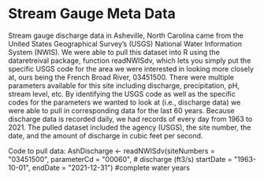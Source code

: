 # Stream Gauge Meta Data

Stream gauge discharge data in Asheville, North Carolina came from the United States Geographical Survey’s (USGS) National Water Information System (NWIS). We were able to pull this dataset into R using the dataretreival package, function readNWISdv, which lets you simply put the specific USGS code for the area we were interested in looking more closely at, ours being the French Broad River, 03451500. There were multiple parameters available for this site including discharge, precipitation, pH, stream level, etc. By identifying the USGS code as well as the specific codes for the parameters we wanted to look at (i.e., discharge data) we were able to pull in corresponding data for the last 60 years. Because discharge data is recorded daily, we had records of every day from 1963 to 2021. The pulled dataset included the agency (USGS), the site number, the date, and the amount of discharge in cubic feet per second.

Code to pull data:
AshDischarge <- readNWISdv(siteNumbers = "03451500",
                     parameterCd = "00060", # discharge (ft3/s)
                     startDate = "1963-10-01", 
                     endDate = "2021-12-31") #complete water years